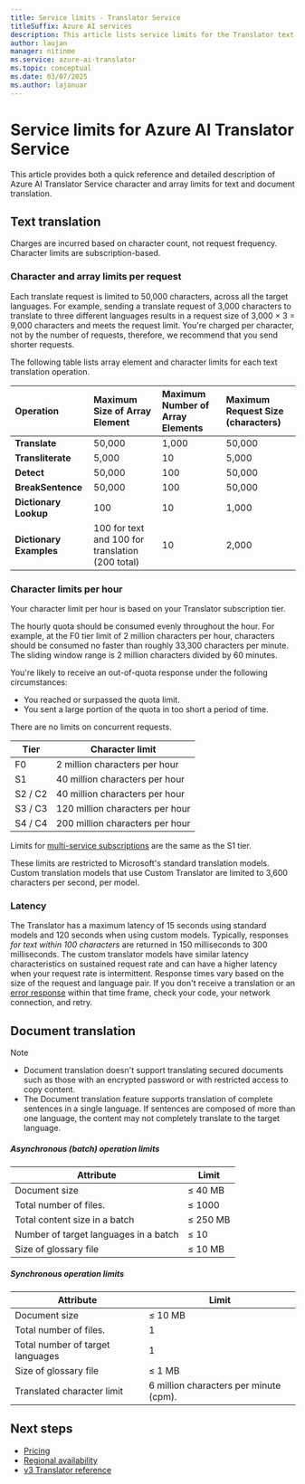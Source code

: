 ```yaml
---
title: Service limits - Translator Service
titleSuffix: Azure AI services
description: This article lists service limits for the Translator text and document translation. Charges are incurred based on character count, not request frequency with a limit of 50,000 characters per request. Character limits are subscription-based, with F0 limited to 2 million characters per hour.
author: laujan
manager: nitinme
ms.service: azure-ai-translator
ms.topic: conceptual
ms.date: 03/07/2025
ms.author: lajanuar
---
```


# Service limits for Azure AI Translator Service

This article provides both a quick reference and detailed description of Azure AI Translator Service character and array limits for text and document translation.

## Text translation

Charges are incurred based on character count, not request frequency. Character limits are subscription-based.

### Character and array limits per request

Each translate request is limited to 50,000 characters, across all the target languages. For example, sending a translate request of 3,000 characters to translate to three different languages results in a request size of 3,000 &times; 3 = 9,000 characters and meets the request limit. You're charged per character, not by the number of requests, therefore, we recommend that you send shorter requests.

The following table lists array element and character limits for each text translation operation.

| Operation | Maximum Size of Array Element |    Maximum Number of Array Elements |    Maximum Request Size (characters) |
|:----|:----|:----|:----|
| **Translate** | 50,000| 1,000| 50,000 |
| **Transliterate** | 5,000| 10| 5,000 |
| **Detect** | 50,000 |100 |50,000 |
| **BreakSentence** | 50,000| 100 |50,000 |
| **Dictionary Lookup** | 100 |10| 1,000 |
| **Dictionary Examples** | 100 for text and 100 for translation (200 total)| 10|2,000 |

### Character limits per hour

Your character limit per hour is based on your Translator subscription tier.

The hourly quota should be consumed evenly throughout the hour. For example, at the F0 tier limit of 2 million characters per hour, characters should be consumed no faster than roughly 33,300 characters per minute. The sliding window range is 2 million characters divided by 60 minutes.

You're likely to receive an out-of-quota response under the following circumstances:

* You reached or surpassed the quota limit.
* You sent a large portion of the quota in too short a period of time.

There are no limits on concurrent requests.

| Tier | Character limit |
|------|-----------------|
| F0 | 2 million characters per hour |
| S1 | 40 million characters per hour |
| S2 / C2 | 40 million characters per hour |
| S3 / C3 | 120 million characters per hour |
| S4 / C4 | 200 million characters per hour |

Limits for [multi-service subscriptions](./text-translation/reference/v3/reference.md#authentication) are the same as the S1 tier.

These limits are restricted to Microsoft's standard translation models. Custom translation models that use Custom Translator are limited to 3,600 characters per second, per model.

### Latency

The Translator has a maximum latency of 15 seconds using standard models and 120 seconds when using custom models. Typically, responses *for text within 100 characters* are returned in 150 milliseconds to 300 milliseconds. The custom translator models have similar latency characteristics on sustained request rate and can have a higher latency when your request rate is intermittent. Response times vary based on the size of the request and language pair. If you don't receive a translation or an [error response](./text-translation/reference/v3/reference.md#errors) within that time frame, check your code, your network connection, and retry.

## Document translation

> [!NOTE]
>
> * Document translation doesn't support translating secured documents such as those with an encrypted password or with restricted access to copy content.
> * The Document translation feature supports translation of complete sentences in a single language. If sentences are composed of more than one language, the content may not completely translate to the target language.

##### Asynchronous (batch) operation limits

|Attribute | Limit|
|---|---|
|Document size| ≤ 40 MB |
|Total number of files.|≤ 1000 |
|Total content size in a batch | ≤ 250 MB|
|Number of target languages in a batch| ≤ 10 |
|Size of glossary file| ≤ 10 MB|

##### Synchronous operation limits

|Attribute | Limit|
|---|---|
|Document size| ≤ 10 MB |
|Total number of files.|1 |
|Total number of target languages | 1|
|Size of glossary file| ≤ 1 MB|
|Translated character limit|6 million characters per minute (cpm).|

## Next steps

* [Pricing](https://azure.microsoft.com/pricing/details/cognitive-services/translator-text-api/)
* [Regional availability](https://azure.microsoft.com/global-infrastructure/services/?products=cognitive-services)
* [v3 Translator reference](./text-translation/reference/v3/reference.md)

